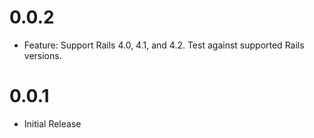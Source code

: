# 0.0.2
  * Feature: Support Rails 4.0, 4.1, and 4.2.  Test against supported Rails versions.

# 0.0.1
  * Initial Release
